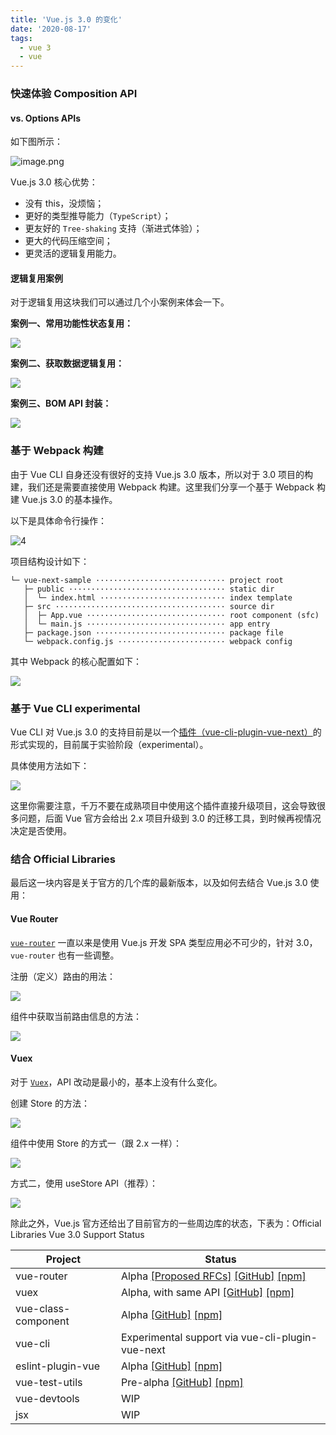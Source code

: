 ```yaml
---
title: 'Vue.js 3.0 的变化'
date: '2020-08-17'
tags:
  - vue 3
  - vue
---
```


<!-- TODO: -->

### 快速体验 Composition API

#### vs. Options APIs

如下图所示：

![image.png](https://s0.lgstatic.com/i/image/M00/01/FD/CgqCHl6v6kKAEB86AANiAJDnjVQ357.png)

Vue.js 3.0 核⼼优势：

- 没有 this，没烦恼；
- 更好的类型推导能⼒（`TypeScript`）；
- 更友好的 `Tree-shaking` ⽀持（渐进式体验）；
- 更⼤的代码压缩空间；
- 更灵活的逻辑复⽤能⼒。

#### 逻辑复用案例

对于逻辑复用这块我们可以通过几个小案例来体会一下。

**案例一、常用功能性状态复用：**

![](https://s0.lgstatic.com/i/image/M00/01/FD/CgqCHl6v6kyASlkDAAENklOYlj0705.png)

**案例二、获取数据逻辑复用：**

![](https://s0.lgstatic.com/i/image/M00/01/FD/CgqCHl6v6mOAcMILAAD_9U0vYHo031.png)

**案例三、BOM API 封装：**

![](https://s0.lgstatic.com/i/image/M00/01/FD/Ciqc1F6v6myAQliaAAHwBa16R38975.png)

### 基于 Webpack 构建

由于 Vue CLI 自身还没有很好的支持 Vue.js 3.0 版本，所以对于 3.0 项目的构建，我们还是需要直接使用 Webpack 构建。这里我们分享一个基于 Webpack 构建 Vue.js 3.0 的基本操作。

以下是具体命令行操作：

![4](https://s0.lgstatic.com/i/image/M00/01/FD/Ciqc1F6v6nWAX5aTAANGepPtsvc770.png)

项目结构设计如下：

```
└─ vue-next-sample ····························· project root
   ├─ public ··································· static dir
   │  └─ index.html ···························· index template
   ├─ src ······································ source dir
   │  ├─ App.vue ······························· root component (sfc)
   │  └─ main.js ······························· app entry
   ├─ package.json ····························· package file
   └─ webpack.config.js ························ webpack config
```

其中 Webpack 的核心配置如下：

![](https://s0.lgstatic.com/i/image/M00/01/FD/CgqCHl6v6oGAeKLEAANJ8E2ZEDA820.png)

### 基于 Vue CLI experimental

Vue CLI 对 Vue.js 3.0 的支持目前是以一个[插件（vue\-cli\-plugin\-vue\-next）](https://github.com/vuejs/vue-cli-plugin-vue-next)的形式实现的，目前属于实验阶段（experimental）。

具体使用方法如下：

![](https://s0.lgstatic.com/i/image/M00/01/FD/CgqCHl6v6omAOOrAAAIRJLu2wak852.png)

这里你需要注意，千万不要在成熟项⽬中使⽤这个插件直接升级项目，这会导致很多问题，后面 Vue 官方会给出 2.x 项目升级到 3.0 的迁移工具，到时候再视情况决定是否使用。

### 结合 Official Libraries

最后这一块内容是关于官方的几个库的最新版本，以及如何去结合 Vue.js 3.0 使用：

#### Vue Router

[`vue-router`](https://github.com/vuejs/vue-router-next) 一直以来是使用 Vue.js 开发 SPA 类型应用必不可少的，针对 3.0，`vue-router` 也有一些调整。

注册（定义）路由的用法：

![](https://s0.lgstatic.com/i/image/M00/01/FD/Ciqc1F6v6pKAaRIRAAHzDZjGLng133.png)

组件中获取当前路由信息的方法：

![](https://s0.lgstatic.com/i/image/M00/01/FD/CgqCHl6v6p2AG_EpAAEJL03CUDk536.png)

#### Vuex

对于 [`Vuex`](https://github.com/vuejs/vuex/tree/4.0)，API 改动是最小的，基本上没有什么变化。

创建 Store 的方法：

![](https://s0.lgstatic.com/i/image/M00/01/FD/Ciqc1F6v6qeAJtdfAAFPEAP3Tos147.png)

组件中使用 Store 的方式一（跟 2.x 一样）：

![](https://s0.lgstatic.com/i/image/M00/01/FD/CgqCHl6v6q6Af8R9AAFcCB1sJGY955.png)

方式二，使用 useStore API（推荐）：

![](https://s0.lgstatic.com/i/image/M00/01/FD/Ciqc1F6v6raAHqIEAAJm6pO4Vnw344.png)

除此之外，Vue.js 官方还给出了目前官方的一些周边库的状态，下表为：Official Libraries Vue 3.0 Support Status

| Project               | Status                                                                                                                                                                                                                 |
| --------------------- | ---------------------------------------------------------------------------------------------------------------------------------------------------------------------------------------------------------------------- |
| vue\-router           | Alpha [\[Proposed RFCs\]](https://github.com/vuejs/rfcs/pulls?q=is%3Apr+is%3Aopen+label%3Arouter) [\[GitHub\]](https://github.com/vuejs/vue-router-next) [\[npm\]](https://unpkg.com/browse/vue-router@4.0.0-alpha.7/) |
| vuex                  | Alpha, with same API [\[GitHub\]](https://github.com/vuejs/vuex/tree/4.0) [\[npm\]](https://unpkg.com/browse/vuex@4.0.0-alpha.1/)                                                                                      |
| vue\-class\-component | Alpha [\[GitHub\]](https://github.com/vuejs/vue-class-component/tree/next) [\[npm\]](https://unpkg.com/browse/vue-class-component@8.0.0-alpha.2/)                                                                      |
| vue\-cli              | Experimental support via vue\-cli\-plugin\-vue\-next                                                                                                                                                                   |
| eslint\-plugin\-vue   | Alpha [\[GitHub\]](https://github.com/vuejs/eslint-plugin-vue) [\[npm\]](https://unpkg.com/browse/eslint-plugin-vue@7.0.0-alpha.0/)                                                                                    |
| vue\-test\-utils      | Pre\-alpha [\[GitHub\]](https://github.com/vuejs/vue-test-utils-next) [\[npm\]](https://www.npmjs.com/package/@vue/test-utils)                                                                                         |
| vue\-devtools         | WIP                                                                                                                                                                                                                    |
| jsx                   | WIP                                                                                                                                                                                                                    |

